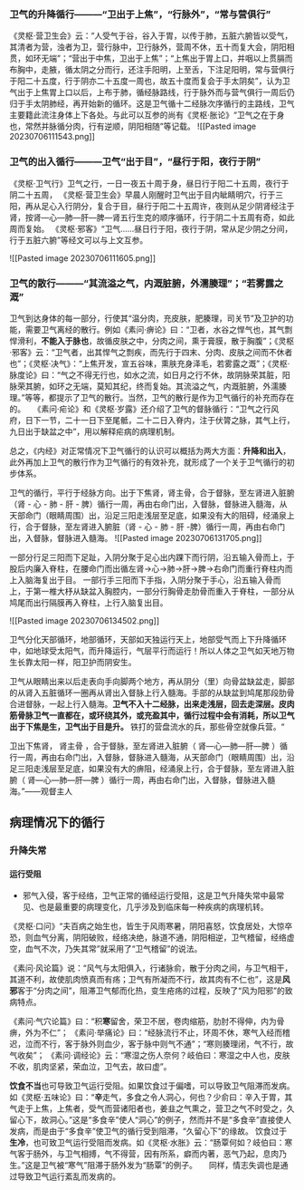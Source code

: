 
### 卫气的升降循行———“卫出于上焦”，“行脉外”，“常与营俱行”
《灵枢·营卫生会》云：“人受气于谷，谷入于胃，以传于肺，五脏六腑皆以受气，其清者为营，浊者为卫，营行脉中，卫行脉外，营周不休，五十而复大会，阴阳相贯，如环无端”；“营出于中焦，卫出于上焦”；“上焦出于胃上口，并咽以上贯膈而布胸中，走腋，循太阴之分而行，还注手阳明，上至舌，下注足阳明，常与营俱行于阳二十五度，行于阴亦二十五度一周也，故五十度而复会于手太阴矣”，认为卫气出于上焦胃上口以后，上布于肺，循经脉路线，行于脉外而与营气俱行一周后仍归于手太阴肺经，再开始新的循环。这是卫气循十二经脉次序循行的主路线，卫气主要籍此流注身体上下各处。与此可以互参的尚有《灵枢·胀论》“卫气之在于身也，常然并脉循分肉，行有逆顺，阴阳相随”等记载。
![[Pasted image 20230706111543.png]]

### 卫气的出入循行———卫气“出于目”，“昼行于阳，夜行于阴”
《灵枢·卫气行》卫气之行，一日一夜五十周于身，昼日行于阳二十五周，夜行于阴二十五周，
《灵枢·营卫生会》早晨人刚醒时卫气出于目内眦睛明穴，行于三阳，再从足心入行阴分，复合于目，昼行于阳二十五周许，夜则从足少阴肾经注于肾，按肾—心—肺—肝—脾—肾五行生克的顺序循环，行于阴二十五周有奇，如此周而复始。
《灵枢·邪客》“卫气……昼日行于阳，夜行于阴，常从足少阴之分间，行于五脏六腑”等经文可以与上文互参。　

![[Pasted image 20230706111605.png]]



### 卫气的散行———“其流溢之气，内溉脏腑，外濡腠理”；“若雾露之溉”

卫气到达身体的每一部分，行使其“温分肉，充皮肤，肥腠理，司关节”及卫护的功能，需要卫气离经的散行。例如《素问·痹论》曰：“卫者，水谷之悍气也，其气剽悍滑利，**不能入于脉也**，故循皮肤之中，分肉之间，熏于膏膜，散于胸腹”；《灵枢·邪客》云：“卫气者，出其悍气之剽疾，而先行于四末、分肉、皮肤之间而不休者也”；《灵枢·决气》：“上焦开发，宣五谷味，熏肤充身泽毛，若雾露之溉”；《灵枢·脉度论》曰：“气之不得无行也，如水之流，如日月之行不休，故阴脉荣其脏，阳脉荣其腑，如环之无端，莫知其纪，终而复始。其流溢之气，内溉脏腑，外濡腠理。”等等，都提示了卫气的散行。当然，卫气的散行是作为卫气循行的补充而存在的。　　《素问·疟论》和《灵枢·岁露》还介绍了卫气的督脉循行：“卫气之行风府，日下一节，二十一日下至尾骶，二十二日入脊内，注于伏膂之脉，其气上行，九日出于缺盆之中”，用以解释疟病的病理机制。　　



总之，《内经》对正常情况下卫气循行的认识可以概括为两大方面：**升降和出入**，此外再加上卫气的散行作为卫气循行的有效补充，就形成了一个关于卫气循行的初步体系。


卫气的循行，平行于经脉方向。出于下焦肾，肾主骨，合于督脉，至左肾进入脏腑（肾 - 心 - 肺 - 肝 - 脾）循行一周，再由右命门出，入督脉，督脉进入髓海，从天部命门（眼睛周围）出，沿足三阳走浅层至足底，如果没有大的阻碍，经涌泉上行，合于督脉，至左肾进入腑脏（肾 - 心 - 肺 - 肝 -脾）循行一周，再由右命门出，入督脉，督脉进入髓海。
![[Pasted image 20230706131705.png]]


一部分行足三阳而下足趾，入阴分聚于足心出内踝下而行阴，沿五输入骨而上，于股后内廉入脊柱，在腰命门而出循左肾→心→肺→肝→脾→右命门而重行脊柱内而上入脑海复出于目。
一部行手三阳而下手指，入阴分聚于手心，沿五输入骨而上，于第一椎大杼从缺盆入胸腔内，一部分行胸骨走肋骨而重入于脊柱，一部分从鸠尾而出行隔膜再入脊柱，上行入脑复出目。

![[Pasted image 20230706134502.png]]


卫气分化天部循环，地部循环，天部如天独运行天上，地部受气而上下升降循环中，如地球受太阳气，而升降运行，气层平行而运行！所以人体之卫气如天地万物生长靠太阳一样，阳卫护而阴安生。

卫气从眼睛出来以后走表向手向脚两个地方，再从阴分（里）向骨盆缺盆走，脚部的从肾入五脏循环一圈再从肾出入督脉上行入髓海。手部的从缺盆到鸠尾那段肋骨合进督脉，一起上行入髓海。**卫气不入十二经脉，出来走浅层，回去走深层。皮肉筋骨脉卫气一直都在，或环绕其外，或充盈其中，循行过程中会有消耗，所以卫气出于下焦是生，卫气出于目是升。** 铁打的营盘流水的兵，那些骨空就像兵营。“

卫出下焦肾， 肾主骨 ，合于督脉，至左肾进入脏腑（ 肾—心—肺—肝—脾 ）循行一周，再由右命门出，入督脉，督脉进入髓海，从天部命门（眼睛周围）出，沿足三阳走浅层至足底，如果没有大的痹阻，经涌泉上行，合于督脉，至左肾进入脏腑（ 肾—心—肺—肝—脾 ）循行一周，再由右命门出，入督脉，督脉进入髓海。”——观督主人


## 病理情况下的循行


### 升降失常

#### 运行受阻 
- 邪气入侵，客于经络，卫气正常的循经运行受阻，这是卫气升降失常中最常见、也是最重要的病理变化，几乎涉及到临床每一种疾病的病理机转。

《灵枢·口问》“夫百病之始生也，皆生于风雨寒暑，阴阳喜怒，饮食居处，大惊卒恐，则血气分离，阴阳破败，经络决绝，脉道不通，阴阳相逆，卫气稽留，经络虚空，血气不次，乃失其常”就采用了“卫气稽留”的说法。

《素问·风论篇》说：“风气与太阳俱入，行诸脉俞，散于分肉之间，与卫气相干，其道不利，故使肌肉愤真而有疡；卫气有所凝而不行，故其肉有不仁也”，这是**风邪**客于“分肉之间”，阻滞卫气郁而化热，变生疮疡的过程，反映了“风为阳邪”的致病特点。

《素问·气穴论篇》曰：“积**寒**留舍，荣卫不居，卷肉缩筋，肋肘不得伸，内为骨痹，外为不仁”；
《素问·举痛论》曰：“经脉流行不止，环周不休，寒气入经而稽迟，泣而不行，客于脉外则血少，客于脉中则气不通”；“寒则腠理闭，气不行，故气收矣”；
《素问·调经论》云：“寒湿之伤人奈何？岐伯曰：寒湿之中人也，皮肤不收，肌肉坚紧，荣血泣，卫气去，故曰虚”。


**饮食不当**也可导致卫气运行受阻。如果饮食过于偏嗜，可以导致卫气阻滞而发病。
如《灵枢·五味论》曰：“**辛**走气，多食之令人洞心，何也？少俞曰：辛入于胃，其气走于上焦，上焦者，受气而营诸阳者也，姜韭之气熏之，营卫之气不时受之，久留心下，故洞心。”这是“多食辛”使人“洞心”的例子，然而并不是“多食辛”直接使人发病，而是由于“多食辛”使卫气的循行受到阻滞，“久留心下”的缘故。
饮食过于**生冷**，也可致卫气运行受阻而发病。如《灵枢·水胀》云：“肠覃何如？岐伯曰：寒气客于肠外，与卫气相搏，气不得营，因有所系，癖而内著，恶气乃起，息肉乃生。”这是卫气被“寒气”阻滞于肠外发为“肠覃”的例子。　　同样，情志失调也是通过导致卫气运行紊乱而发病的。







